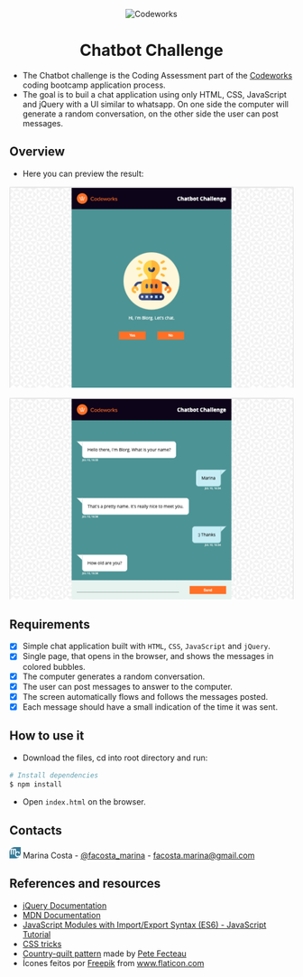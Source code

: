 <p align="center"><img src="https://mliv6plxtvjb.i.optimole.com/ZgNWX2w-y_0xexpj/w:auto/h:auto/q:auto/https://codeworks.me/wp-content/uploads/2019/07/logo-horizontal-orange.svg" class="custom-logo astra-logo-svg" alt="Codeworks" width="150"></p>
<h1 align="center">Chatbot Challenge</h1>

- The Chatbot challenge is the Coding Assessment part of the [Codeworks](https://codeworks.me/berlin/) coding bootcamp application process.
- The goal is to buil a chat application using only HTML, CSS, JavaScript and jQuery with a UI similar to whatsapp. On one side the computer will generate a random conversation, on the other side the user can post messages.

## Overview

- Here you can preview the result:
<p align="center"><img src="./images/screenshot-01.png" alt="screenshot" title="screenshot" ></p>

<p align="center"><img src="./images/screenshot-02.png" alt="screenshot" title="screenshot" s></p>

## Requirements

- [x] Simple chat application built with `HTML`, `CSS`, `JavaScript` and `jQuery`. 
- [x] Single page, that opens in the browser, and shows the messages in colored bubbles. 
- [x] The computer generates a random conversation.
- [x] The user can post messages to answer to the computer.
- [x] The screen automatically flows and follows the messages posted. 
- [x] Each message should have a small indication of the time it was sent.

## How to use it

- Download the files, cd into root directory and run:
```bash
# Install dependencies
$ npm install
```
- Open `index.html` on the browser.

## Contacts 

<a href="https://marinafroes.github.io/Portfolio/" target="_blank"><img src="./images/mylogo.svg" alt="logo" title="logo" width="20"></a>  Marina Costa - [@facosta_marina](https://twitter.com/facosta_marina) - facosta.marina@gmail.com

## References and resources

* [jQuery Documentation](https://jquery.com/)
* [MDN Documentation](https://developer.mozilla.org/en-US/)
* [JavaScript Modules with Import/Export Syntax (ES6) - JavaScript Tutorial](https://www.youtube.com/watch?v=s9kNndJLOjg)
* [CSS tricks](https://css-tricks.com/)
* [Country-quilt pattern](https://www.toptal.com/designers/subtlepatterns/country-quilt/) made by [Pete Fecteau](http://buttonpresser.com/)
* Ícones feitos por <a href="https://www.flaticon.com/br/autores/freepik" title="Freepik">Freepik</a> from <a href="https://www.flaticon.com/br/" title="Flaticon"> www.flaticon.com</a>